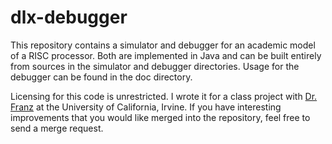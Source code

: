 dlx-debugger
============

This repository contains a simulator and debugger for an academic model of a 
RISC processor. Both are implemented in Java and can be built entirely from
sources in the simulator and debugger directories. Usage for the debugger can
be found in the doc directory. 

Licensing for this code is unrestricted. I wrote it for a class project with
[Dr. Franz][1] at the University of California, Irvine. If you have interesting
improvements that you would like merged into the repository, feel free to send
a merge request.

[1]: http://www.ics.uci.edu/~franz/

